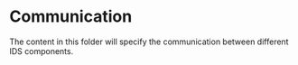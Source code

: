 # Communication

The content in this folder will specify the communication between different IDS components.
